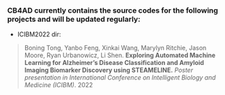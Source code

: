 ### CB4AD currently contains the source codes for the following projects and will be updated regularly:
- ICIBM2022 dir: 
> Boning Tong, Yanbo Feng, Xinkai Wang, Marylyn Ritchie, Jason Moore, Ryan Urbanowicz, Li Shen. **Exploring Automated Machine Learning for Alzheimer’s Disease Classification and Amyloid Imaging Biomarker Discovery using STEAMELINE.** _Poster presentation in International Conference on Intelligent Biology and Medicine (ICIBM)_. 2022

